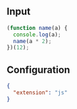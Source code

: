 
## Input
```javascript input
(function name(a) {
  console.log(a);
  name(a * 2);
})(12);
```

## Configuration
```json configuration
{
  "extension": "js"
}
```
